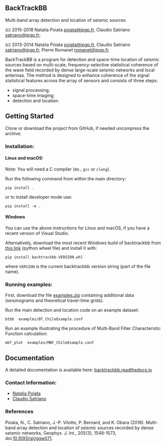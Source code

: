 ## BackTrackBB
Multi-band array detection and location of seismic sources

(c) 2015-2018  Natalia Poiata <poiata@ipgp.fr>, Claudio Satriano <satriano@ipgp.fr>;

(c) 2013-2014  Natalia Poiata <poiata@ipgp.fr>, Claudio Satriano <satriano@ipgp.fr>, Pierre Romanet <romanet@ipgp.fr>

BackTrackBB is a program for detection and space-time location of seismic sources
based on multi-scale, frequency-selective statistical coherence of the wave field
recorded by dense large-scale seismic networks and local antennas.
The method is designed to enhance coherence of the signal statistical features
across the array of sensors and consists of three steps:
  * signal processing;
  * space-time imaging;
  * detection and location.



## Getting Started

Clone or download the project from GitHub, if needed uncompress the archive.

### Installation:

#### Linux and macOS:
Note: You will need a C compiler (ex., `gcc` or `clang`).

Run the following command from within the main directory:

    pip install .

or to install developer mode use:

    pip install -e .

#### Windows
You can use the above instructions for Linux and macOS, if you have a recent version of Visual Studio.

Alternatively, download the most recent Windows build of backtrackbb from
[this link](https://www.dropbox.com/s/borfq99yajyi1ii/backtrackbb-0.0.0_gea9d-cp36-cp36m-win_amd64.whl?dl=1)
(python wheel file) and install it with:

    pip install backtrackbb-VERSION.whl
    
where `VERSION` is the current backtrackbb version string (part of the file name).

### Running examples:
First, download the file [examples.zip](https://www.dropbox.com/s/emlz4lbd6dpu9a9/examples.zip?dl=1) containing additional data (seismograms and theoretical travel-time grids).


Run the main detection and location code on an example dataset:

    btbb  examples/BT_ChileExample.conf

Run an example illustrating the procedure of Multi-Band Filter Characteristic Function calculation:

    mbf_plot  examples/MBF_ChileExample.conf


## Documentation

A detailed documentation is available here: [backtrackbb.readthedocs.io](http://backtrackbb.readthedocs.io/en/latest/)


### Contact Information:
  * [Natalia Poiata](mailto:poiata@ipgp.fr)
  * [Claudio Satriano](mailto:satriano@ipgp.fr)


### References
Poiata, N., C. Satriano, J.-P. Vilotte, P. Bernard, and K. Obara (2016). Multi-band array detection and location of seismic sources recorded by dense seismic networks, Geophys. J. Int., 205(3), 1548-1573, doi:[10.1093/gji/ggw071](https://doi.org/10.1093/gji/ggw071).
